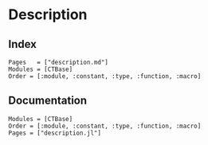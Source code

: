 # Description

## Index

```@index
Pages   = ["description.md"]
Modules = [CTBase]
Order = [:module, :constant, :type, :function, :macro]
```

## Documentation

```@autodocs
Modules = [CTBase]
Order = [:module, :constant, :type, :function, :macro]
Pages = ["description.jl"]
```